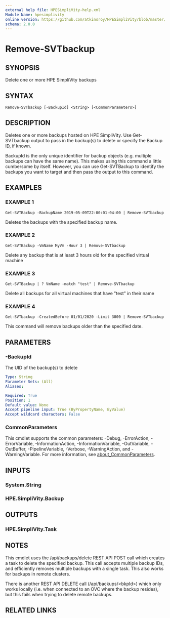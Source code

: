```yaml
---
external help file: HPESimpliVity-help.xml
Module Name: hpesimplivity
online version: https://github.com/atkinsroy/HPESimpliVity/blob/master/docs/Get-SVTdatastoreComputeNode.md
schema: 2.0.0
---
```


# Remove-SVTbackup

## SYNOPSIS
Delete one or more HPE SimpliVity backups

## SYNTAX

```
Remove-SVTbackup [-BackupId] <String> [<CommonParameters>]
```

## DESCRIPTION
Deletes one or more backups hosted on HPE SimpliVity.
Use Get-SVTbackup output to pass in the backup(s) 
to delete or specify the Backup ID, if known.

BackupId is the only unique identifier for backup objects (e.g.
multiple backups can have the same name). 
This makes using this command a little cumbersome by itself.
However, you can use Get-SVTBackup to 
identify the backups you want to target and then pass the output to this command.

## EXAMPLES

### EXAMPLE 1
```
Get-SVTBackup -BackupName 2019-05-09T22:00:01-04:00 | Remove-SVTbackup
```

Deletes the backups with the specified backup name.

### EXAMPLE 2
```
Get-SVTBackup -VmName MyVm -Hour 3 | Remove-SVTbackup
```

Delete any backup that is at least 3 hours old for the specified virtual machine

### EXAMPLE 3
```
Get-SVTBackup | ? VmName -match "test" | Remove-SVTbackup
```

Delete all backups for all virtual machines that have "test" in their name

### EXAMPLE 4
```
Get-SVTbackup -CreatedBefore 01/01/2020 -Limit 3000 | Remove-SVTbackup
```

This command will remove backups older than the specified date.

## PARAMETERS

### -BackupId
The UID of the backup(s) to delete

```yaml
Type: String
Parameter Sets: (All)
Aliases:

Required: True
Position: 1
Default value: None
Accept pipeline input: True (ByPropertyName, ByValue)
Accept wildcard characters: False
```

### CommonParameters
This cmdlet supports the common parameters: -Debug, -ErrorAction, -ErrorVariable, -InformationAction, -InformationVariable, -OutVariable, -OutBuffer, -PipelineVariable, -Verbose, -WarningAction, and -WarningVariable. For more information, see [about_CommonParameters](http://go.microsoft.com/fwlink/?LinkID=113216).

## INPUTS

### System.String
### HPE.SimpliVity.Backup
## OUTPUTS

### HPE.SimpliVity.Task
## NOTES
This cmdlet uses the /api/backups/delete REST API POST call which creates a task to delete the specified 
backup.
This call accepts multiple backup IDs, and efficiently removes multiple backups with a single task. 
This also works for backups in remote clusters.

There is another REST API DELETE call (/api/backups/\<bkpId\>) which only works locally (i.e.
when 
connected to an OVC where the backup resides), but this fails when trying to delete remote backups.

## RELATED LINKS
